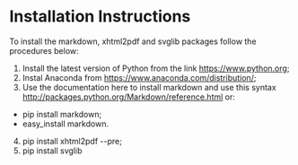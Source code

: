 # Installation Instructions
To install the markdown, xhtml2pdf and svglib packages follow the procedures below:
1. Install the latest version of Python from the link https://www.python.org;
2. Instal Anaconda from  https://www.anaconda.com/distribution/;
3. Use the documentation here to install markdown and use this syntax http://packages.python.org/Markdown/reference.html or:
  * pip install markdown;
  * easy_install markdown.
4. pip install xhtml2pdf --pre;
5. pip install svglib
